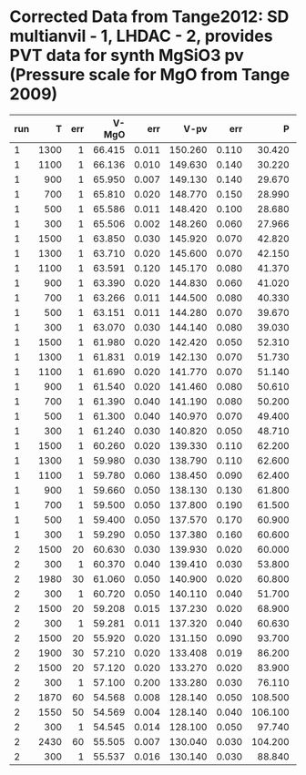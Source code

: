 # Corrected Data from Tange2012: SD multianvil - 1, LHDAC - 2, provides PVT data for synth MgSiO3 pv (Pressure scale for MgO from Tange 2009)
run| T| err|   V-MgO| err| V-pv| err|  P|err
---|--:|--:|--:|--:|--:|--:|--:|--:
1|   1300|  1| 66.415| 0.011|   150.260| 0.110|  30.420| 0.040
1|   1100|  1| 66.136| 0.010|   149.630| 0.140|  30.220| 0.040
1|    900|  1| 65.950| 0.007|   149.130| 0.140|  29.670| 0.030
1|    700|  1| 65.810| 0.020|   148.770| 0.150|  28.990| 0.100
1|    500|  1| 65.586| 0.011|   148.420| 0.100|  28.680| 0.050
1|    300|  1| 65.506| 0.002|   148.260| 0.060|  27.966| 0.008 
1|   1500|  1| 63.850| 0.030|   145.920| 0.070|  42.820| 0.150
1|   1300|  1| 63.710| 0.020|   145.600| 0.070|  42.150| 0.110
1|   1100|  1| 63.591| 0.120|   145.170| 0.080|  41.370| 0.060
1|    900|  1| 63.390| 0.020|   144.830| 0.060|  41.020| 0.100
1|    700|  1| 63.266| 0.011|   144.500| 0.080|  40.330| 0.050
1|    500|  1| 63.151| 0.011|   144.280| 0.070|  39.670| 0.060
1|    300|  1| 63.070| 0.030|   144.140| 0.080|  39.030| 0.130
1|   1500|  1| 61.980| 0.020|   142.420| 0.050|  52.310| 0.110
1|   1300|  1| 61.831| 0.019|   142.130| 0.070|  51.730| 0.110
1|   1100|  1| 61.690| 0.020|   141.770| 0.070|  51.140| 0.130
1|    900|  1| 61.540| 0.020|   141.460| 0.080|  50.610| 0.130
1|    700|  1| 61.390| 0.040|   141.190| 0.080|  50.200| 0.200
1|    500|  1| 61.300| 0.040|   140.970| 0.070|  49.400| 0.200
1|    300|  1| 61.240| 0.030|   140.820| 0.050|  48.710| 0.150
1|   1500|  1| 60.260| 0.020|   139.330| 0.110|  62.200| 0.130
1|   1300|  1| 59.980| 0.030|   138.790| 0.110|  62.600| 0.200
1|   1100|  1| 59.780| 0.060|   138.450| 0.090|  62.400| 0.400
1|    900|  1| 59.660| 0.050|   138.130| 0.130|  61.800| 0.300
1|    700|  1| 59.500| 0.050|   137.800| 0.190|  61.500| 0.300
1|    500|  1| 59.400| 0.050|   137.570| 0.170|  60.900| 0.400
1|    300|  1| 59.290| 0.050|   137.380| 0.160|  60.600| 0.400
2|   1500| 20| 60.630| 0.030|   139.930| 0.020|  60.000| 0.300
2|    300|  1| 60.370| 0.040|   139.410| 0.030|  53.800| 0.200
2|   1980| 30| 61.060| 0.050|   140.900| 0.020|  60.800| 0.500
2|    300|  1| 60.720| 0.050|   140.110| 0.040|  51.700| 0.300
2|   1500| 20| 59.208| 0.015|   137.230| 0.020|  68.900| 0.200
2|    300|  1| 59.281| 0.011|   137.320| 0.040|  60.630| 0.080
2|   1500| 20| 55.920| 0.020|   131.150| 0.090|  93.700| 0.300
2|   1900| 30| 57.210| 0.020|   133.408| 0.019|  86.200| 0.400
2|   1500| 20| 57.120| 0.020|   133.270| 0.020|  83.900| 0.300
2|    300|  1| 57.100| 0.200|   133.280| 0.030|  76.110| 0.140
2|   1870| 60| 54.568| 0.008|   128.140| 0.050| 108.500| 0.500
2|   1550| 50| 54.569| 0.004|   128.140| 0.040| 106.100| 0.400
2|    300|  1| 54.545| 0.014|   128.100| 0.050|  97.740| 0.130
2|   2430| 60| 55.505| 0.007|   130.040| 0.030| 104.200| 0.500
2|    300|  1| 55.537| 0.016|   130.140| 0.030|  88.840| 0.140
